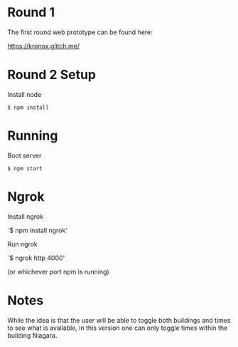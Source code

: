 # Round 1

The first round web prototype can be found here:

https://kronox.glitch.me/

# Round 2 Setup 

Install node

`$ npm install`

# Running

Boot server

`$ npm start`

# Ngrok

Install ngrok

`$ npm install ngrok'

Run ngrok

`$ ngrok http 4000'

(or whichever port npm is running)

# Notes

While the idea is that the user will be able to toggle both buildings and times to see what is available, in this version one can only toggle times within the building Niagara.
